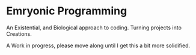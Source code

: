 Emryonic Programming
====================
An Existential, and Biological approach to coding.
Turning projects into Creations.


A Work in progress, please move along until I get this a bit more solidified.